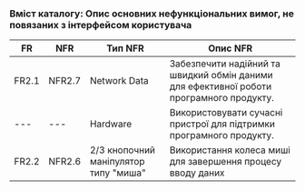 ### Вміст каталогу: Опис основних нефункціональних вимог, не повязаних з інтерфейсом користувача

FR | NFR | Тип NFR | Опис NFR
--- | --- | --- | --- 
FR2.1 | NFR2.7 | Network Data | Забезпечити надійний та швидкий обмін даними для ефективної роботи програмного продукту.
| --- | --- | Hardware | Використовувати сучасні пристрої для підтримки програмного продукту.
FR2.2 | NFR2.6 | 2/3 кнопочний маніпулятор типу "миша" | Використання колеса миші для завершення процесу вводу даних
